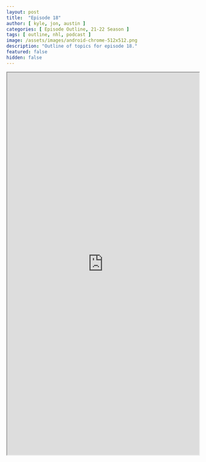 ```yaml
---
layout: post
title:  "Episode 18"
author: [ kyle, jon, austin ]
categories: [ Episode Outline, 21-22 Season ]
tags: [ outline, nhl, podcast ]
image: /assets/images/android-chrome-512x512.png
description: "Outline of topics for episode 18."
featured: false
hidden: false
---
```


<iframe src="https://docs.google.com/document/d/e/2PACX-1vS91ee1Jknf1nqYxxpm4I4s7mIj0G2PTD1X9I9t6L8JwpbAE0PkX_q-Zp8Tvzvht1_UrmrXSi8Ph8RS/pub?embedded=true" width="100%" height="1000"></iframe>
